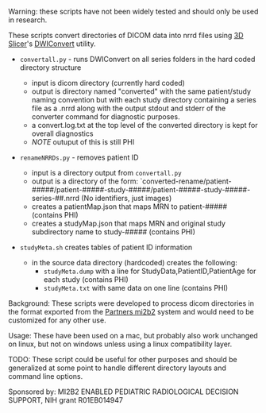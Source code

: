 
Warning: these scripts have not been widely tested and should only be used in research.

These scripts convert directories of DICOM data into nrrd files using [3D Slicer](http://slicer.org)'s
[DWIConvert](https://www.slicer.org/wiki/Documentation/Nightly/Modules/DWIConverter) utility.

* `convertall.py` - runs DWIConvert on all series folders in the hard coded directory structure
  * input is dicom directory (currently hard coded)
  * output is directory named "converted" with the same patient/study naming convention but with each study directory containing a series file as a .nrrd along with the output stdout and stderr of the converter command for diagnostic purposes.
  * a convert.log.txt at the top level of the converted directory is kept for overall diagnostics
  * *NOTE* outuput of this is still PHI

* `renameNRRDs.py` - removes patient ID
  * input is a directory output from `convertall.py`
  * output is a directory of the form: `converted-rename/patient-#####/patient-#####-study-#####/patient-#####-study-#####-series-##.nrrd (No identifiers, just images)
  * creates a patientMap.json that maps MRN to patient-#####  (contains PHI)
  * creates a studyMap.json that maps MRN and original study subdirectory name to study-#####  (contains PHI)

* `studyMeta.sh` creates tables of patient ID information
  * in the source data directory (hardcoded) creates the following:
    * `studyMeta.dump` with a line for StudyData,PatientID,PatientAge for each study (contains PHI)
    * `studyMeta.txt` with same data on one line (contains PHI)

Background: These scripts were developed to process dicom directories in the format exported from the [Partners mi2b2](https://www.nmr.mgh.harvard.edu/lab/mi2b2) system and would need to be customized for any other use.

Usage: These have been used on a mac, but probably also work unchanged on linux, but not on windows unless using a linux compatibility layer.

TODO: These script could be useful for other purposes and should be generalized at some point to handle different directory layouts and command line options.

Sponsored by: MI2B2 ENABLED PEDIATRIC RADIOLOGICAL DECISION SUPPORT, NIH grant R01EB014947
